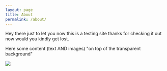 ```yaml
---
layout: page
title: About
permalink: /about/
---
```

Hey there just to let you now this is a testing site
thanks for checking it out now would you kindly get lost.

<html>


<head>


</head>

<body>

<div class="my-cool-wrapper">
      <div class="text-and-images-on-top">
           <p>Here some content (text AND images) "on top of the transparent background"</p>
           <img src="http://i.imgur.com/LnnghmF.gif">
      </div>
      <div class="transparent-background">
      </div>
 </div>

</body>


</html>

